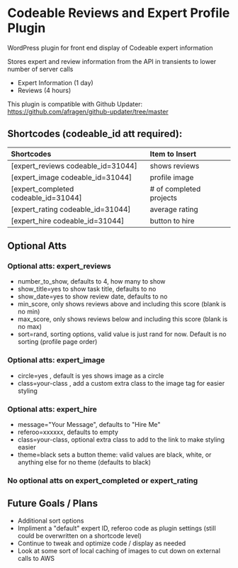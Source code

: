 # Codeable Reviews and Expert Profile Plugin

WordPress plugin for front end display of Codeable expert information

Stores expert and review information from the API in transients to lower number of server calls
* Expert Information (1 day)
* Reviews (4 hours)

This plugin is compatible with Github Updater: https://github.com/afragen/github-updater/tree/master

## Shortcodes (codeable_id att required):

| Shortcodes       | Item to Insert       |
|:------------- |:-------------|
| [expert_reviews codeable_id=31044] | shows reviews |
| [expert_image codeable_id=31044] | profile image |
| [expert_completed codeable_id=31044] | # of completed projects |
| [expert_rating codeable_id=31044] | average rating |
| [expert_hire codeable_id=31044] | button to hire |

## Optional Atts
### Optional atts: expert_reviews
* number_to_show, defaults to 4, how many to show
* show_title=yes to show task title, defaults to no
* show_date=yes to show review date, defaults to no
* min_score, only shows reviews above and including this score (blank is no min)
* max_score, only shows reviews below and including this score (blank is no max)
* sort=rand, sorting options, valid value is just rand for now. Default is no sorting (profile page order)

### Optional atts: expert_image
* circle=yes , default is yes shows image as a circle
* class=your-class , add a custom extra class to the image tag for easier styling

### Optional atts: expert_hire
* message="Your Message", defaults to "Hire Me"
* referoo=xxxxxx, defaults to empty
* class=your-class, optional extra class to add to the link to make styling easier
* theme=black sets a button theme: valid values are black, white, or anything else for no theme (defaults to black)

### No optional atts on expert_completed or expert_rating

## Future Goals / Plans

* Additional sort options
* Impliment a "default" expert ID, referoo code as plugin settings (still could be overwritten on a shortcode level)
* Continue to tweak and optimize code / display as needed
* Look at some sort of local caching of images to cut down on external calls to AWS
